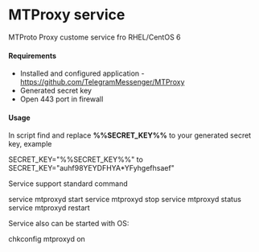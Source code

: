 
# MTProxy service

MTProto Proxy custome service fro RHEL/CentOS 6

#### Requirements
- Installed and configured application - https://github.com/TelegramMessenger/MTProxy
- Generated secret key
- Open 443 port in firewall  

#### Usage
In script find and replace **%%SECRET_KEY%%** to your generated secret key, example

SECRET_KEY="%%SECRET_KEY%%"
to
SECRET_KEY="auhf98YEYDFHYA*YFyhgefhsaef"

Service support standard command

service mtproxyd start
service mtproxyd stop
service mtproxyd status
service mtproxyd restart

Service also can be started with OS:

chkconfig mtproxyd on
